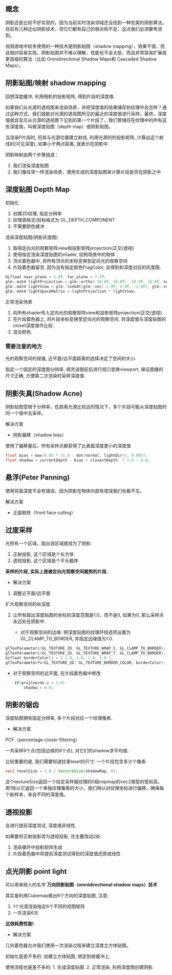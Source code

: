 ## 概念

阴影还是比较不好实现的，因为当前实时渲染领域还没找到一种完美的阴影算法。目前有几种近似阴影技术，但它们都有自己的弱点和不足，这点我们必须要考虑到。

视频游戏中较多使用的一种技术是阴影贴图（shadow mapping），效果不错，而且相对容易实现。阴影贴图并不难以理解，性能也不会太低，而且非常容易扩展成更高级的算法（比如 Omnidirectional Shadow Maps和 Cascaded Shadow Maps）。

## 阴影贴图/映射 shadow mapping

回想深度缓冲, 利用相机的投影矩阵, 得到片段的深度值.

如果我们从光源的透视图来渲染场景，并把深度值的结果储存到纹理中会怎样？通过这种方式，我们就能对光源的透视图所见的最近的深度值进行采样。最终，深度值就会显示从光源的透视图下见到的第一个片段了。我们管储存在纹理中的所有这些深度值，叫做深度贴图（depth map）或阴影贴图。

当渲染P片段时, 将其与光源位置建立射线, 利用光源的的投影矩阵, 计算出这个射线的(可见深度), 如果小于两点距离, 就表示在阴影中.

阴影映射由两个步骤组成：

1. 我们渲染深度贴图
2. 我们像往常一样渲染场景，使用生成的深度贴图来计算片段是否在阴影之中

## 深度贴图 Depth Map

初始化

1. 创建2D纹理, 指定分辨率
2. 纹理源格式/目标格式为 GL_DEPTH_COMPONENT
3. 不需要颜色缓冲

渲染深度贴图(阴影灰度图)

1. 取得定向光的观察矩阵view和投影矩阵projection(正交/透视)
2. 使用指定渲染深度贴图的shader, 绘制场景中的物体
3. 顶点着色器中, 将所有顶点的坐标变换到定向光的观察空间
4. 片段着色器留空, 因为没有指定颜色FragColor, 会得到和深度对应的灰度图.

```c
GLfloat near_plane = 1.0f, far_plane = 7.5f;
glm::mat4 lightProjection = glm::ortho(-10.0f, 10.0f, -10.0f, 10.0f, near_plane, far_plane);
glm::mat4 lightView = glm::lookAt(glm::vec(-2.0f, 4.0f, -1.0f), glm::vec3(0.0f, 0.0f, 0.0f), glm::vec3(0.0f, 1.0f, 0.0f)); // 方向 2.0, -4.0, 1.0
glm::mat4 lightSpaceMatrix = lightProjection * lightView;
```

正常渲染场景

1. 向所有shader传入定向光的观察矩阵view和投影矩阵projection(正交/透视)
2. 在片段着色器上, 将片段坐标变换至定向光的观察空间, 将深度值与深度贴图的closet深度值作比较.
3. 混合颜色.

### 需要注意的地方

光的观察空间的视锥, 近平面/远平面距离的选择决定了空间的大小.

指定一个固定的深度图分辨率, 填充该图前后进行视口变换viewport, 保证图像的尺寸正确, 方便第二次渲染时采样深度值.

## 阴影失真(Shadow Acne)

阴影贴图受限于分辨率，在距离光源比较远的情况下，多个片段可能从深度贴图的同一个值中去采样。

解决方案

- 阴影偏移（shadow bias）

使用了偏移量后，所有采样点都获得了比表面深度更小的深度值

```c
float bias = max(0.05 * (1.0 - dot(normal, lightDir)), 0.005);
float shadow = currentDepth - bias > closestDepth  ? 1.0 : 0.0;
```

## 悬浮(Peter Panning)

使用背面深度不会有错误，因为阴影在物体内部有错误我们也看不见。

解决方案

- 正面剔除（front face culling）


## 过度采样

光照有一个区域，超出该区域就成为了阴影:

1. 正射投影, 这个区域是个长方体
2. 透视投影, 这个区域是个平头截体

**采样的片段, 实际上是被定向光观察空间裁剪的片段.**

- 解决方案

1. 调整近平面/远平面

扩大观察空间的纵深度

2. 让所有超出深度贴图的坐标的深度范围是1.0，而不是0, 如果为0, 那么采样点永远处在阴影中.

   - 对于观察空间的边缘: 把深度贴图的纹理环绕选项设置为GL_CLAMP_TO_BORDER, 并指定边缘值为1.0.

```c
glTexParameteri(GL_TEXTURE_2D, GL_TEXTURE_WRAP_S, GL_CLAMP_TO_BORDER);
glTexParameteri(GL_TEXTURE_2D, GL_TEXTURE_WRAP_T, GL_CLAMP_TO_BORDER);
GLfloat borderColor[] = { 1.0, 1.0, 1.0, 1.0 };
glTexParameterfv(GL_TEXTURE_2D, GL_TEXTURE_BORDER_COLOR, borderColor);
```

   - 对于观察空间的远平面, 在片段着色器中修改

```GLSL
    if(projCoords.z > 1.0)
        shadow = 0.0;
```

## 阴影的锯齿

深度贴图拥有固定分辨率, 多个片段对应一个纹理像素.

- 解决方案

PCF（percentage-closer filtering）

一共采样9个点(包括边缘的8个点), 对它们的shadow求平均值.

比较重要的是, 我们需要知道纹素texel的尺寸: 一个片段包含多少个像素

```GLSL
vec2 texelSize = 1.0 / textureSize(shadowMap, 0);
```

这个textureSize返回一个给定采样器纹理的0级mipmap的vec2类型的宽和高。用1除以它返回一个单独纹理像素的大小，我们用以对纹理坐标进行偏移，确保每个新样本，来自不同的深度值。

## 透视投影

会进行提前深度测试, 深度值非线性.

如果要将正射投影改为透视投影, 住主要改动2处:

1. 渲染循环中投影矩阵生成
2. 片段着色器中将提前深度测试得到的深度值还原成线性

## 点光阴影 point light

可以用来唬人的名字 **万向阴影贴图（omnidirectional shadow maps）技术**

其实是利用Cubemap做出6个方向的深度贴图, 注意:

1. 1个光源渲染指定6个不同的视图矩阵
2. 一共渲染6次

**这很耗费性能!**

- 解决方案

几何着色器允许我们使用一次渲染过程来建立深度立方体贴图。

初始化是差不多的: 创建立方体贴图, 绑定到帧缓冲上.

使用流程也是差不多的: 1. 生成深度贴图. 2. 正常渲染, 利用深度图创建阴影.

